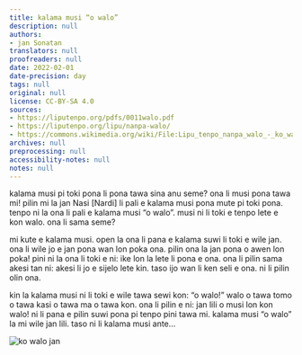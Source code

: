 ```yaml
---
title: kalama musi “o walo”
description: null
authors:
- jan Sonatan
translators: null
proofreaders: null
date: 2022-02-01
date-precision: day
tags: null
original: null
license: CC-BY-SA 4.0
sources:
- https://liputenpo.org/pdfs/0011walo.pdf
- https://liputenpo.org/lipu/nanpa-walo/
- https://commons.wikimedia.org/wiki/File:Lipu_tenpo_nanpa_walo_-_ko_walo_jan.png
archives: null
preprocessing: null
accessibility-notes: null
notes: null
---
```


kalama musi pi toki pona li pona tawa sina anu seme? ona li musi pona tawa mi! pilin mi la jan Nasi [Nardi] li pali e kalama musi pona mute pi toki pona. tenpo ni la ona li pali e kalama musi “o walo”. musi ni li toki e tenpo lete e kon walo. ona li sama seme?

mi kute e kalama musi. open la ona li pana e kalama suwi li toki e wile jan. ona li wile jo e jan pona wan lon poka ona. pilin ona la jan pona o awen lon poka! pini ni la ona li toki e ni: ike lon la lete li pona e ona. ona li pilin sama akesi tan ni: akesi li jo e sijelo lete kin. taso ijo wan li ken seli e ona. ni li pilin olin ona.

kin la kalama musi ni li toki e wile tawa sewi kon: “o walo!” walo o tawa tomo o tawa kasi o tawa ma o tawa kon. ona li pilin e ni: jan lili o musi lon kon walo! ni li pana e pilin suwi pona pi tenpo pini tawa mi. kalama musi “o walo” la mi wile jan lili. taso ni li kalama musi ante…

![ko walo jan](https://upload.wikimedia.org/wikipedia/commons/b/b1/Lipu_tenpo_nanpa_walo_-_ko_walo_jan.png)